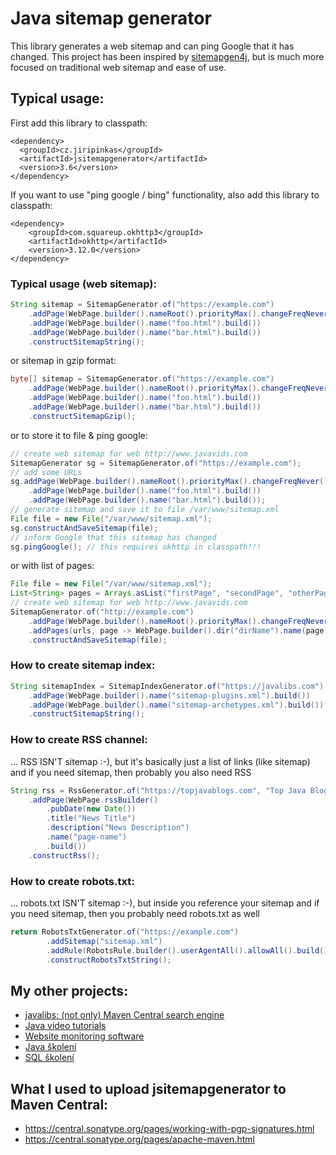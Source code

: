 # Java sitemap generator


This library generates a web sitemap and can ping Google that it has
changed. This project has been inspired by [sitemapgen4j](https://code.google.com/p/sitemapgen4j/),
but is much more focused on traditional web sitemap and ease of use.

## Typical usage:

First add this library to classpath:

    <dependency>
      <groupId>cz.jiripinkas</groupId>
      <artifactId>jsitemapgenerator</artifactId>
      <version>3.6</version>
    </dependency>

If you want to use "ping google / bing" functionality, also add this library to classpath:

    <dependency>
        <groupId>com.squareup.okhttp3</groupId>
        <artifactId>okhttp</artifactId>
        <version>3.12.0</version>
    </dependency>

### Typical usage (web sitemap):

```java
String sitemap = SitemapGenerator.of("https://example.com")
    .addPage(WebPage.builder().nameRoot().priorityMax().changeFreqNever().lastModNow().build())
    .addPage(WebPage.builder().name("foo.html").build())
    .addPage(WebPage.builder().name("bar.html").build())
    .constructSitemapString();
```

or sitemap in gzip format:

```java
byte[] sitemap = SitemapGenerator.of("https://example.com")
    .addPage(WebPage.builder().nameRoot().priorityMax().changeFreqNever().lastModNow().build())
    .addPage(WebPage.builder().name("foo.html").build())
    .addPage(WebPage.builder().name("bar.html").build())
    .constructSitemapGzip();
```

or to store it to file & ping google:

```java
// create web sitemap for web http://www.javavids.com
SitemapGenerator sg = SitemapGenerator.of("https://example.com");
// add some URLs
sg.addPage(WebPage.builder().nameRoot().priorityMax().changeFreqNever().lastModNow().build())
    .addPage(WebPage.builder().name("foo.html").build())
    .addPage(WebPage.builder().name("bar.html").build());
// generate sitemap and save it to file /var/www/sitemap.xml
File file = new File("/var/www/sitemap.xml");
sg.constructAndSaveSitemap(file);
// inform Google that this sitemap has changed
sg.pingGoogle(); // this requires okhttp in classpath!!!
```

or with list of pages:

```java
File file = new File("/var/www/sitemap.xml");
List<String> pages = Arrays.asList("firstPage", "secondPage", "otherPage");
// create web sitemap for web http://www.javavids.com
SitemapGenerator.of("http://example.com")
    .addPage(WebPage.builder().nameRoot().priorityMax().changeFreqNever().lastModNow().build())
    .addPages(urls, page -> WebPage.builder().dir("dirName").name(page).priorityMax().changeFreqNever().lastModNow().build())
    .constructAndSaveSitemap(file);
```

### How to create sitemap index:

```java
String sitemapIndex = SitemapIndexGenerator.of("https://javalibs.com")
    .addPage(WebPage.builder().name("sitemap-plugins.xml").build())
    .addPage(WebPage.builder().name("sitemap-archetypes.xml").build())
    .constructSitemapString();
```

### How to create RSS channel:

... RSS ISN'T sitemap :-), but it's basically just a list of links (like sitemap) and if you need sitemap, then probably you also need RSS

```java
String rss = RssGenerator.of("https://topjavablogs.com", "Top Java Blogs", "Best Java Blogs")
    .addPage(WebPage.rssBuilder()
        .pubDate(new Date())
        .title("News Title")
        .description("News Description")
        .name("page-name")
        .build())
    .constructRss();
```

### How to create robots.txt:

... robots.txt ISN'T sitemap :-), but inside you reference your sitemap and if you need sitemap, then you probably need robots.txt as well

```java
return RobotsTxtGenerator.of("https://example.com")
        .addSitemap("sitemap.xml")
        .addRule(RobotsRule.builder().userAgentAll().allowAll().build())
        .constructRobotsTxtString();
```

## My other projects:

- [javalibs: (not only) Maven Central search engine](https://javalibs.com)
- [Java video tutorials](https://javavids.com)
- [Website monitoring software](http://sitemonitoring.sourceforge.net/)
- [Java školení](https://www.java-skoleni.cz)
- [SQL školení](https://www.sql-skoleni.cz)

## What I used to upload jsitemapgenerator to Maven Central:

- https://central.sonatype.org/pages/working-with-pgp-signatures.html
- https://central.sonatype.org/pages/apache-maven.html